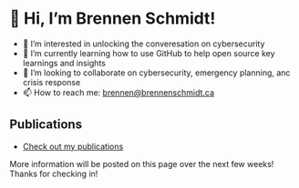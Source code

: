 # 👋  Hi, I’m Brennen Schmidt!

- 👀 I’m interested in unlocking the converesation on cybersecurity
- 🌱 I’m currently learning how to use GitHub to help open source key learnings and insights
- 💞️ I’m looking to collaborate on cybersecurity, emergency planning, anc crisis response
- 📫 How to reach me: brennen@brennenschmidt.ca

<!---
brenzens/brenzens is a ✨ special ✨ repository because its `README.md` (this file) appears on your GitHub profile.
You can click the Preview link to take a look at your changes.
--->

## Publications

- [Check out my publications](/Publications.md)

More information will be posted on this page over the next few weeks! Thanks for checking in!
